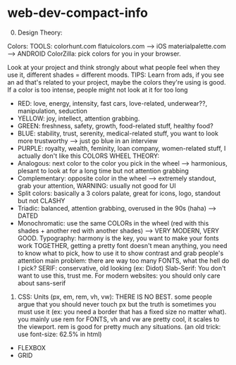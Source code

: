 # web-dev-compact-info

0. Design Theory:

Colors:
TOOLS: 
colorhunt.com 
flatuicolors.com --> iOS
materialpalette.com --> ANDROID
ColorZilla: pick colors for you in your browser.

Look at your project and think strongly about what people feel when they use it, different shades = different moods.
TIPS: Learn from ads, if you see an ad that's related to your project, maybe the colors they're using is good. If a color is too intense, people might not look at it for too long
- RED: love, energy, intensity, fast cars, love-related, underwear??, manipulation, seduction
- YELLOW: joy, intellect, attention grabbing.
- GREEN: freshness, safety, growth, food-related stuff, healthy food?
- BLUE: stability, trust, serenity, medical-related stuff, you want to look more trustworthy --> just go blue in an interview
- PURPLE: royalty, wealth, feminity, loan company, women-related stuff, I actually don't like this
COLORS WHEEL THEORY: 
- Analogous: next color to the color you pick in the wheel --> harmonious, plesant to look at for a long time but not attention grabbing
- Complementary: opposite color in the wheel --> extremely standout, grab your attention, WARNING: usually not good for UI
- Split colors: basically a 3 colors palate, great for icons, logo, standout but not CLASHY
- Triadic: balanced, attention grabbing, overused in the 90s (haha) --> DATED
- Monochromatic: use the same COLORs in the wheel (red with this shades + another red with another shades) --> VERY MODERN, VERY GOOD.
Typography: harmony is the key, you want to make your fonts work TOGETHER, getting a pretty font doesn't mean anything, you need to know what to pick, how to use it to show contrast and grab people's attention
main problem: there are way too many FONTS, what the hell do I pick?
SERIF: conservative, old looking (ex: Didot)
Slab-Serif: You don't want to use this, trust me.
For modern websites: you should only care about sans-serif


1. CSS:
Units (px, em, rem, vh, vw): THERE IS NO BEST. some people argue that you should never touch px but the truth is sometimes you must use it (ex: you need a border that has a fixed size no matter what). you mainly use rem for FONTS, vh and vw are pretty cool, it scales to the viewport. rem is good for pretty much any situations. (an old trick: use font-size: 62.5% in html)


- FLEXBOX
- GRID










